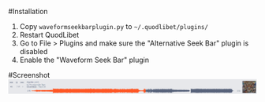 #Installation
1. Copy `waveformseekbarplugin.py` to `~/.quodlibet/plugins/`
2. Restart QuodLibet
3. Go to File > Plugins and make sure the "Alternative Seek Bar" plugin is disabled
4. Enable the "Waveform Seek Bar" plugin

#Screenshot
![screenshot](screenshot-1.png)
